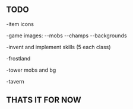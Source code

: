 ## TODO

-item icons

-game images:
--mobs
--champs
--backgrounds

-invent and implement skills (5 each class)

-frostland

-tower mobs and bg

-tavern

## THATS IT FOR NOW